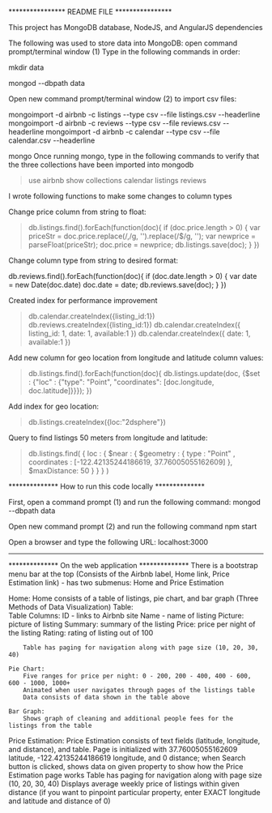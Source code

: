 **************** README FILE ****************

This project has MongoDB database, NodeJS, and AngularJS dependencies

The following was used to store data into MongoDB: 
open command prompt/terminal window (1)
Type in the following commands in order:

mkdir data

mongod --dbpath data

Open new command prompt/terminal window (2) to import csv files:

mongoimport -d airbnb -c listings --type csv --file listings.csv --headerline
mongoimport -d airbnb -c reviews --type csv --file reviews.csv --headerline
mongoimport -d airbnb -c calendar --type csv --file calendar.csv --headerline

mongo
Once running mongo, type in the following commands to verify that the three collections have been imported into mongodb
> use airbnb
> show collections
calendar
listings
reviews


I wrote following functions to make some changes to column types

Change price column from string to float:

> db.listings.find().forEach(function(doc){
	if (doc.price.length > 0) {
		var priceStr = doc.price.replace(/,/g, '').replace(/\$/g, '');
		var newprice = parseFloat(priceStr);
		doc.price = newprice;
		db.listings.save(doc);
	}
})

Change column type from string to desired format:

db.reviews.find().forEach(function(doc){
	if (doc.date.length > 0) {
		var date = new Date(doc.date)
		doc.date = date;
		db.reviews.save(doc);
	}
})

Created index for performance improvement
> db.calendar.createIndex({listing_id:1})
> db.reviews.createIndex({listing_id:1})
> db.calendar.createIndex({ listing_id: 1, date: 1, available:1 })
> db.calendar.createIndex({ date: 1, available:1 })


Add new column for geo location from longitude and latitude column values:

> db.listings.find().forEach(function(doc){
	db.listings.update(doc, {$set : {"loc" : {"type": "Point", "coordinates": [doc.longitude, doc.latitude]}}});
})

Add index for geo location:

> db.listings.createIndex({loc:"2dsphere"})

Query to find listings 50 meters from longitude and latitude:

> db.listings.find(
   { loc :
       { $near :
          {
            $geometry : {
               type : "Point" ,
               coordinates : [-122.42135244186619, 37.76005055162609] 
			},
			$maxDistance: 50
          }
       }
    }
)

************** How to run this code locally **************

First, open a command prompt (1) and run the following command:
mongod --dbpath data

Open new command prompt (2) and run the following command
npm start

Open a browser and type the following URL:
localhost:3000

______________________________

************** On the web application **************
There is a bootstrap menu bar at the top (Consists of the Airbnb label, Home link, Price Estimation link) - has two submenus: Home and Price Estimation

Home: 
	Home consists of a table of listings, pie chart, and bar graph (Three Methods of Data Visualization)
	Table:	
		Table Columns:
		ID - links to Airbnb site
		Name - name of listing
		Picture: picture of listing
		Summary: summary of the listing
		Price: price per night of the listing
		Rating: rating of listing out of 100

		Table has paging for navigation along with page size (10, 20, 30, 40)

	Pie Chart:
		Five ranges for price per night: 0 - 200, 200 - 400, 400 - 600, 600 - 1000, 1000+
		Animated when user navigates through pages of the listings table
		Data consists of data shown in the table above

	Bar Graph:  
		Shows graph of cleaning and additional people fees for the listings from the table

Price Estimation:
Price Estimation consists of text fields (latitude, longitude, and distance), and table.
Page is initialized with 37.76005055162609 latitude, -122.42135244186619 longitude, and 0 distance; when Search button is clicked, shows data on given property to show how the Price Estimation page works
Table has paging for navigation along with page size (10, 20, 30, 40)
Displays average weekly price of listings within given distance 
(if you want to pinpoint particular property, enter EXACT longitude and latitude and distance of 0)
